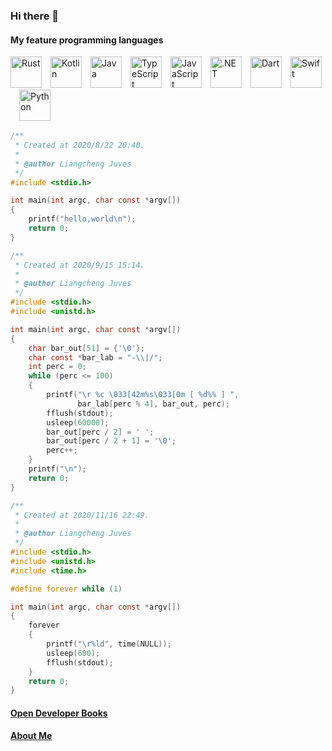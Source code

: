 ### Hi there 👋

<!-- # Happy, free, creative. -->

#### My feature programming languages
<img src="https://web-frontend.xyz/assets/svg/_Rust.svg" width="auto" height="50" alt="Rust"/>&emsp;<img src="https://web-frontend.xyz/assets/svg/Kotlin.svg" width="auto" height="50" alt="Kotlin"/>&emsp;<img src="https://web-frontend.xyz/assets/svg/Java.svg" width="auto" height="50" alt="Java"/>&emsp;<img src="https://web-frontend.xyz/assets/svg/TypeScript.svg" width="auto" height="50" alt="TypeScript"/>&emsp;<img src="https://web-frontend.xyz/assets/svg/JavaScript.svg" width="auto" height="50" alt="JavaScript"/>&emsp;<img src="https://web-frontend.xyz/assets/svg/dotNET.svg" width="auto" height="50" alt=".NET"/>&emsp;<img src="https://web-frontend.xyz/assets/svg/Dart.svg" width="auto" height="50" alt="Dart"/>&emsp;<img src="https://web-frontend.xyz/assets/svg/Swift.svg" width="auto" height="50" alt="Swift"/>&emsp;<img src="https://web-frontend.xyz/assets/svg/Python.svg" width="auto" height="50" alt="Python"/>

``` c
/**
 * Created at 2020/8/22 20:40.
 * 
 * @author Liangcheng Juves
 */
#include <stdio.h>

int main(int argc, char const *argv[])
{
    printf("hello,world\n");
    return 0;
}
```

``` c
/**
 * Created at 2020/9/15 15:14.
 *
 * @author Liangcheng Juves
 */
#include <stdio.h>
#include <unistd.h>

int main(int argc, char const *argv[])
{
	char bar_out[51] = {'\0'};
	char const *bar_lab = "-\\|/";
	int perc = 0;
	while (perc <= 100)
	{
		printf("\r %c \033[42m%s\033[0m [ %d%% ] ",
			   bar_lab[perc % 4], bar_out, perc);
		fflush(stdout);
		usleep(60000);
		bar_out[perc / 2] = ' ';
		bar_out[perc / 2 + 1] = '\0';
		perc++;
	}
	printf("\n");
	return 0;
}
```

``` c
/**
 * Created at 2020/11/16 22:49.
 * 
 * @author Liangcheng Juves
 */
#include <stdio.h>
#include <unistd.h>
#include <time.h>

#define forever while (1)

int main(int argc, char const *argv[])
{
    forever
    {
        printf("\r%ld", time(NULL));
        usleep(600);
        fflush(stdout);
    }
    return 0;
}
```

#### [Open Developer Books](https://odb.liangchengj.com)
#### [About Me](https://web-fronted.xyz/assets/pdf/cv.pdf)

<!--
**LiangchengJ/liangchengj** is a ✨ _special_ ✨ repository because its `README.md` (this file) appears on your GitHub profile.

Here are some ideas to get you started:

- 🔭 I’m currently working on ...
- 🌱 I’m currently learning ...
- 👯 I’m looking to collaborate on ...
- 🤔 I’m looking for help with ...
- 💬 Ask me about ...
- 📫 How to reach me: ...
- 😄 Pronouns: ...
- ⚡ Fun fact: ...
-->
